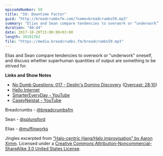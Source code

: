 ```yaml
---
episodeNumber: 59
title: "59: Downtime Factor"
guid: "http://breadcrumbsfm.com/?name=breadcrumbs59.mp3"
summary: "Elias and Sean compare tendencies to overwork or “underwork” oneself, and discuss whether superhuman quantities of output are something to be strived for."
duration: "40:44"
date: 2017-10-20T15:00:00+03:00
length: 39101762
file: "https://media.breadcrumbs.fm/breadcrumbs59.mp3"
---
```

Elias and Sean compare tendencies to overwork or "underwork" oneself, and discuss whether superhuman quantities of output are something to be strived for.

**Links and Show Notes** 
- [No Dumb Questions: 017 - Destin's Domino Discovery](http://nodumbqs.libsyn.com/017-dominos) ([Overcast: 28:10](https://overcast.fm/+IUrb0R0ig/28:10))
- [Hello Internet](http://www.hellointernet.fm/)
- [SmarterEveryDay - YouTube](https://m.youtube.com/user/destinws2)
- [CaseyNeistat - YouTube](https://m.youtube.com/user/caseyneistat)

Breadcrumbs - [@breadcrumbsfm](https://twitter.com/breadcrumbsfm)

Sean - [@splunsford](https://twitter.com/splunsford)

Elias - [@muffinworks](https://twitter.com/muffinworks)

Jingles excerpted from [ "Halo-centric Hang/Halo improvisation" by Aaron Ximm](http://freemusicarchive.org/music/aaron_ximm/handpans_and_the_hang/). Licensed under a [Creative Commons Attribution-Noncommercial-ShareAlike 3.0 United States License](http://creativecommons.org/licenses/by-nc-sa/3.0/us/).